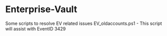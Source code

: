 # Enterprise-Vault
Some scripts to resolve EV related issues
EV_oldaccounts.ps1 - This script will assist with EventID 3429

